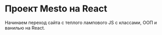 # Проект Mesto на React

Начинаем переход сайта с теплого лампового JS с классами, ООП и ванилью на React.